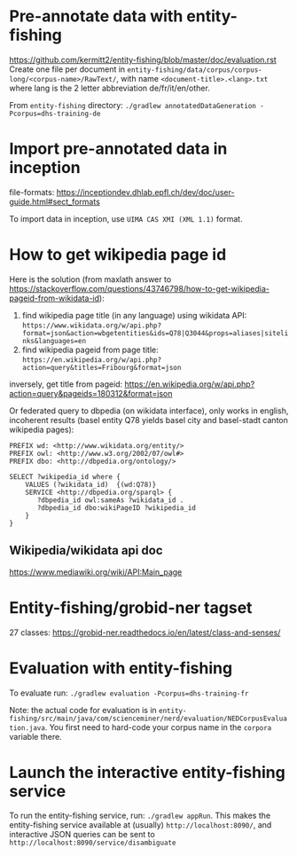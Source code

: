 
# Pre-annotate data with entity-fishing


https://github.com/kermitt2/entity-fishing/blob/master/doc/evaluation.rst
Create one file per document in `entity-fishing/data/corpus/corpus-long/<corpus-name>/RawText/`, with name `<document-title>.<lang>.txt` where lang is the 2 letter abbreviation de/fr/it/en/other.

From `entity-fishing` directory:
```./gradlew annotatedDataGeneration -Pcorpus=dhs-training-de```


# Import pre-annotated data in inception

file-formats: https://inceptiondev.dhlab.epfl.ch/dev/doc/user-guide.html#sect_formats

To import data in inception, use `UIMA CAS XMI (XML 1.1)` format.

# How to get wikipedia page id

Here is the solution (from maxlath answer to https://stackoverflow.com/questions/43746798/how-to-get-wikipedia-pageid-from-wikidata-id):
1) find wikipedia page title (in any language) using wikidata API: `
https://www.wikidata.org/w/api.php?format=json&action=wbgetentities&ids=Q78|Q3044&props=aliases|sitelinks&languages=en
`
2) find wikipedia pageid from page title: `
https://en.wikipedia.org/w/api.php?action=query&titles=Fribourg&format=json
`

inversely, get title from pageid:
https://en.wikipedia.org/w/api.php?action=query&pageids=180312&format=json


Or federated query to dbpedia (on wikidata interface), only works in english, incoherent results (basel entity Q78 yields basel city and basel-stadt canton wikipedia  pages):
```
PREFIX wd: <http://www.wikidata.org/entity/> 
PREFIX owl: <http://www.w3.org/2002/07/owl#> 
PREFIX dbo: <http://dbpedia.org/ontology/>  

SELECT ?wikipedia_id where {
    VALUES (?wikidata_id)  {(wd:Q78)}
    SERVICE <http://dbpedia.org/sparql> {
       ?dbpedia_id owl:sameAs ?wikidata_id .
       ?dbpedia_id dbo:wikiPageID ?wikipedia_id 
    } 
}
```
## Wikipedia/wikidata api doc

https://www.mediawiki.org/wiki/API:Main_page


# Entity-fishing/grobid-ner tagset

27 classes: https://grobid-ner.readthedocs.io/en/latest/class-and-senses/


# Evaluation with entity-fishing

To evaluate run: `./gradlew evaluation -Pcorpus=dhs-training-fr`

Note: the actual code for evaluation is in `entity-fishing/src/main/java/com/scienceminer/nerd/evaluation/NEDCorpusEvaluation.java`. You first need to hard-code your corpus name in the `corpora` variable there.

# Launch the interactive entity-fishing service

To run the entity-fishing service, run: `./gradlew appRun`.
This makes the entity-fishing service available at (usually) `http://localhost:8090/`, and interactive JSON queries can be sent to `http://localhost:8090/service/disambiguate`